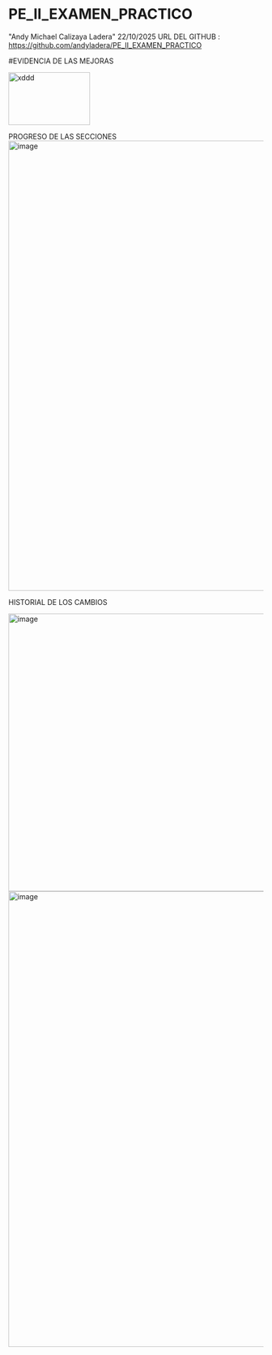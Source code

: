 # PE_II_EXAMEN_PRACTICO
"Andy Michael Calizaya Ladera"
22/10/2025 
URL DEL GITHUB : https://github.com/andyladera/PE_II_EXAMEN_PRACTICO

#EVIDENCIA DE LAS MEJORAS


<img width="161" height="104" alt="xddd" src="https://github.com/user-attachments/assets/b7ac1d2d-b425-43d8-a178-85234e246e6c" />



PROGRESO DE LAS SECCIONES
<img width="1897" height="888" alt="image" src="https://github.com/user-attachments/assets/ff016b7c-4943-4810-8024-212edc64c12d" />



HISTORIAL DE LOS CAMBIOS

<img width="1919" height="548" alt="image" src="https://github.com/user-attachments/assets/51a38061-b064-4116-950c-59caafadf6a8" />


<img width="1890" height="899" alt="image" src="https://github.com/user-attachments/assets/20cc2278-2689-4170-8eae-7324fe71ef64" />



